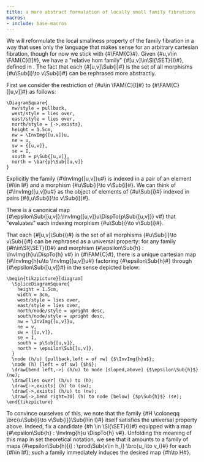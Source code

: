 ```yaml
---
title: a more abstract formulation of locally small family fibrations
macros:
- include: base-macros
---
```


We will reformulate the local smallness property of the family fibration in a way that uses only the language that makes
sense for an arbitrary cartesian fibration, though for now we stick with {#\FAM{C}#}. Given
{#u,v\in \FAM{C}[I]#}, we have a "relative hom family" {#[u,v]\in\Sl{\SET}{I}#},
defined in [](frct-000G). The fact that each {#[u,v]\Sub{i}#} is the set of all
morphisms {#u\Sub{i}\to v\Sub{i}#} can be rephrased more abstractly.

First we consider the restriction of {#u\in \FAM{C}[I]#} to {#\FAM{C}[[u,v]]#} as follows:
```render-latex
\DiagramSquare{
  nw/style = pullback,
  west/style = lies over,
  east/style = lies over,
  north/style = {->,exists},
  height = 1.5cm,
  nw = \InvImg{[u,v]}u,
  ne = u,
  sw = {[u,v]},
  se = I,
  south = p\Sub{[u,v]},
  north = \bar{p}\Sub{[u,v]}
}
```

Explicitly the family {#\InvImg{[u,v]}u#} is indexed in a pair of an element {#i\in I#} and a morphism {#u\Sub{i}\to v\Sub{i}#}.
We can think of {#\InvImg{[u,v]}u#} as the object of elements of {#u\Sub{i}#} indexed in pairs {#(i,u\Sub{i}\to v\Sub{i})#}.

There is a canonical map
{#\epsilon\Sub{[u,v]}:\InvImg{[u,v]}u\DispTo{p\Sub{[u,v]}} v#} that
"evaluates" each indexing morphism {#u\Sub{i}\to v\Sub{i}#}.

That each {#[u,v]\Sub{i}#} is the set of all morphisms {#u\Sub{i}\to v\Sub{i}#} can be
rephrased as a universal property: for any family {#h\in\Sl{\SET}{I}#} and
morphism {#\epsilon\Sub{h} : \InvImg{h}u\DispTo{h} v#} in {#\FAM{C}#}, there is a
unique cartesian map {#\InvImg{h}u\to \InvImg{[u,v]}u#} factoring {#\epsilon\Sub{h}#} through {#\epsilon\Sub{[u,v]}#}
in the sense depicted below:

```render-latex
\begin{tikzpicture}[diagram]
  \SpliceDiagramSquare{
    height = 1.5cm,
    width = 3cm,
    west/style = lies over,
    east/style = lies over,
    north/node/style = upright desc,
    south/node/style = upright desc,
    nw = \InvImg{[u,v]}u,
    ne = v,
    sw = {[u,v]},
    se = I,
    south = p\Sub{[u,v]},
    north = \epsilon\Sub{[u,v]},
  }
  \node (h/u) [pullback,left = of nw] {$\InvImg{h}u$};
  \node (h) [left = of sw] {$h$};
  \draw[bend left,->] (h/u) to node [sloped,above] {$\epsilon\Sub{h}$} (ne);
  \draw[lies over] (h/u) to (h);
  \draw[->,exists] (h) to (sw);
  \draw[->,exists] (h/u) to (nw);
  \draw[->,bend right=30] (h) to node [below] {$p\Sub{h}$} (se);
\end{tikzpicture}
```

To convince ourselves of this, we note that the family {#H \coloneqq \brc{u\Sub{i}\to v\Sub{i}}\Sub{i\in I}#} itself satisfies the universal property above. Indeed, fix a candidate {#h \in \Sl{\SET}{I}#} equipped with a map {#\epsilon\Sub{h} : \InvImg{h}u \DispTo{h} v#}. Unfolding the meaning of this map in set theoretical notation, we see that it amounts to a family of maps {#\epsilon\Sub{h}[i] : \prod\Sub{x\in h_i} \brc{u_i\to v_i}#} for each {#i\in I#}; such a family immediately induces the desired map {#h\to H#}.
